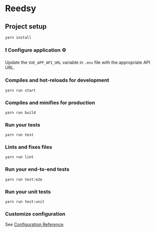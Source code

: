 # Reedsy

## Project setup
```
yarn install
```

### ❗ Configure application ⚙️
Update the `VUE_APP_API_URL` variable in `.env` file with the appropriate API URL.

### Compiles and hot-reloads for development
```
yarn run start
```

### Compiles and minifies for production
```
yarn run build
```

### Run your tests
```
yarn run test
```

### Lints and fixes files
```
yarn run lint
```

### Run your end-to-end tests
```
yarn run test:e2e
```

### Run your unit tests
```
yarn run test:unit
```

### Customize configuration
See [Configuration Reference](https://cli.vuejs.org/config/).
